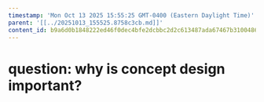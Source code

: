 ```yaml
---
timestamp: 'Mon Oct 13 2025 15:55:25 GMT-0400 (Eastern Daylight Time)'
parent: '[[../20251013_155525.8758c3cb.md]]'
content_id: b9a6d0b1848222ed46f0dec4bfe2dcbbc2d2c613487ada67467b31004868dfea
---
```


# question: why is concept design important?
